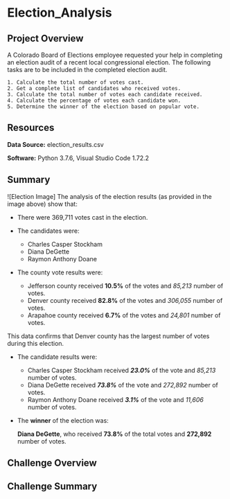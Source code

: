 # Election_Analysis 


## Project Overview

A Colorado Board of Elections employee requested your help in completing an election audit of a recent local congressional election. The following tasks are to be included in the completed election audit.

	1. Calculate the total number of votes cast. 
	2. Get a complete list of candidates who received votes. 
	3. Calculate the total number of votes each candidate received. 
	4. Calculate the percentage of votes each candidate won. 
	5. Determine the winner of the election based on popular vote. 

## Resources

**Data Source:** election_results.csv

**Software:** Python 3.7.6, Visual Studio Code 1.72.2

## Summary

![Election Image]
The analysis of the election results (as provided in the image above) show that:
* There were 369,711 votes cast in the election.

* The candidates were:
	- Charles Casper Stockham
	- Diana DeGette
	- Raymon Anthony Doane

* The county vote results were:
	- Jefferson county received **10.5%** of the votes and _85,213_ number of votes.
	- Denver county received **82.8%** of the votes	and _306,055_ number of votes.
	- Arapahoe county received **6.7%** of the votes and _24,801_ number of votes.

This data confirms that Denver county has the largest number of votes during this election.

* The candidate results were:
	- Charles Casper Stockham received **_23.0%_** of the vote and _85,213_ number of votes.
	- Diana DeGette received **_73.8%_** of the vote and _272,892_ number of votes.
	- Raymon Anthony Doane received **_3.1%_** of the vote and _11,606_ number of votes.
  
 * The **winner** of the election was:

    **Diana DeGette**, who received **73.8%** of the total votes and **272,892** number of votes.
	
  

## Challenge Overview



## Challenge Summary

